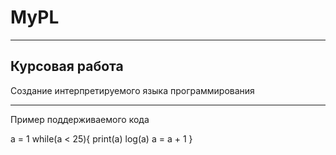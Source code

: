 # MyPL 
-------
Курсовая работа
-------
Создание интерпретируемого языка программирования
______
Пример поддерживаемого кода

a = 1
while(a < 25){
    print(a)
    log(a)
    a = a + 1
}

